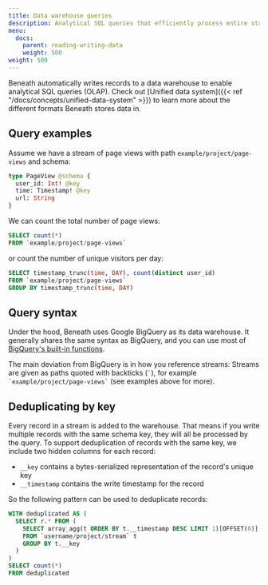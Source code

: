 ```yaml
---
title: Data warehouse queries
description: Analytical SQL queries that efficiently process entire streams
menu:
  docs:
    parent: reading-writing-data
    weight: 500
weight: 500
---
```


Beneath automatically writes records to a data warehouse to enable analytical SQL queries (OLAP). Check out [Unified data system]({{< ref "/docs/concepts/unified-data-system" >}}) to learn more about the different formats Beneath stores data in.

## Query examples

Assume we have a stream of page views with path `example/project/page-views` and schema:

```graphql
type PageView @schema {
  user_id: Int! @key
  time: Timestamp! @key
  url: String
}
```

We can count the total number of page views:

```sql
SELECT count(*)
FROM `example/project/page-views`
```

or count the number of unique visitors per day:

```sql
SELECT timestamp_trunc(time, DAY), count(distinct user_id)
FROM `example/project/page-views`
GROUP BY timestamp_trunc(time, DAY)
```

## Query syntax

Under the hood, Beneath uses Google BigQuery as its data warehouse. It generally shares the same syntax as BigQuery, and you can use most of [BigQuery's built-in functions](https://cloud.google.com/bigquery/docs/reference/standard-sql/query-syntax).

The main deviation from BigQuery is in how you reference streams: Streams are given as paths quoted with backticks (<code>\`</code>), for example <code>\`example/project/page-views\`</code> (see examples above for more).

## Deduplicating by key

Every record in a stream is added to the warehouse. That means if you write multiple records with the same schema key, they will all be processed by the query. To support deduplication of records with the same key, we include two hidden columns for each record:

- `__key` contains a bytes-serialized representation of the record's unique key
- `__timestamp` contains the write timestamp for the record

So the following pattern can be used to deduplicate records:

```sql
WITH deduplicated AS (
  SELECT r.* FROM (
    SELECT array_agg(t ORDER BY t.__timestamp DESC LIMIT 1)[OFFSET(0)] r
    FROM `username/project/stream` t
    GROUP BY t.__key
  )
)
SELECT count(*)
FROM deduplicated
```
